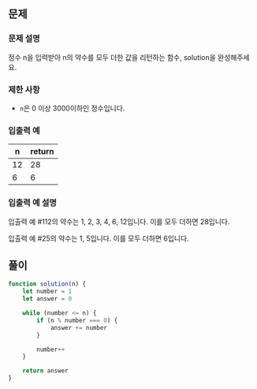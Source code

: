 ## 문제

### 문제 설명

정수 n을 입력받아 n의 약수를 모두 더한 값을 리턴하는 함수, solution을 완성해주세요.

### 제한 사항

- `n`은 0 이상 3000이하인 정수입니다.

### 입출력 예

| n | return |
| - | ------ |
| 12 | 28 |
| 6 | 6 |

### 입출력 예 설명

입출력 예 #112의 약수는 1, 2, 3, 4, 6, 12입니다. 이를 모두 더하면 28입니다.

입출력 예 #25의 약수는 1, 5입니다. 이를 모두 더하면 6입니다.

## 풀이

```javascript
function solution(n) {
    let number = 1
    let answer = 0

    while (number <= n) {
        if (n % number === 0) {
            answer += number
        }

        number++
    }

    return answer
}
```
